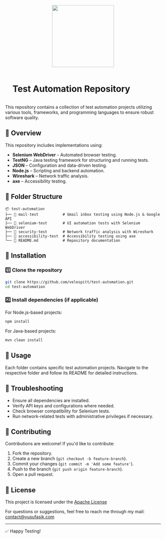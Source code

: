 <div align="center">
  <img src="https://github.com/user-attachments/assets/0f9e2e37-3d0d-4767-a317-a978d0d63ced" height=200/>
</div>

<div id="user-content-toc">
  <ul>
    <summary><h1 style="display: inline-block;">Test Automation Repository</h1></summary>
  </ul>
</div>

This repository contains a collection of test automation projects utilizing various tools, frameworks, and programming languages to ensure robust software quality.

## 📌 Overview
This repository includes implementations using:
- **Selenium WebDriver** – Automated browser testing.
- **TestNG** – Java testing framework for structuring and running tests.
- **JSON** – Configuration and data-driven testing.
- **Node.js** – Scripting and backend automation.
- **Wireshark** – Network traffic analysis.
- **axe** – Accessibility testing.

## 📂 Folder Structure
```
📦 test-automation
├── 📂 mail-test           # Gmail inbox testing using Node.js & Google API
├── 📂 selenium-test       # UI automation tests with Selenium WebDriver
├── 📂 security-test       # Network traffic analysis with Wireshark
├── 📂 accessibility-test  # Accessibility testing using axe
└── 📜 README.md           # Repository documentation
```

## 🚀 Installation

### 1️⃣ Clone the repository
```sh
git clone https://github.com/velespitt/test-automation.git
cd test-automation
```

### 2️⃣ Install dependencies (if applicable)
For Node.js-based projects:
```sh
npm install
```
For Java-based projects:
```sh
mvn clean install
```

## 📝 Usage
Each folder contains specific test automation projects. Navigate to the respective folder and follow its README for detailed instructions.

## 🔧 Troubleshooting
- Ensure all dependencies are installed.
- Verify API keys and configurations where needed.
- Check browser compatibility for Selenium tests.
- Run network-related tests with administrative privileges if necessary.

## 🤝 Contributing
Contributions are welcome! If you'd like to contribute:
1. Fork the repository.
2. Create a new branch (`git checkout -b feature-branch`).
3. Commit your changes (`git commit -m 'Add some feature'`).
4. Push to the branch (`git push origin feature-branch`).
5. Open a pull request.

## 📜 License
This project is licensed under the [Apache License](LICENSE)

For questions or suggestions, feel free to reach me through my mail: contact@yusufasik.com

---
✅ Happy Testing!
